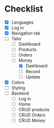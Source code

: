 # Checklist

* [X] Lenguages
* [X] Log in
* [X] Navigation tab
* [ ] Tabs
    * [ ] Dashboard
    * [ ] Products
    * [ ] Orders
    * [ ] Money
        * [X] Dashboard
        * [ ] Record
        * [ ] Update
* [X] Colors
* [ ] Styling
* [ ] Backend
    * [ ] Log in
    * [ ] Home
    * [ ] CRUD products
    * [ ] CRUD Orders
    * [ ] CRUD Money